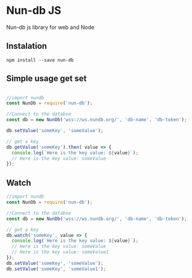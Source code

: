 # Nun-db JS

Nun-db js library for web and Node

## Instalation

```
npm install --save nun-db

```


## Simple usage get set

```javascript

//import nundb
const NunDb = require('nun-db');

//Connect to the databse
const db = new NunDb('wss://ws.nundb.org/', 'db-name', 'db-token');

db.setValue('someKey', 'someValue');

// get a key
db.getValue('someKey').then( value => {
  console.log(`Here is the key value: ${value}`);
  // Here is the key value: someValue
});

```




##  Watch


```javascript
//import nundb
const NunDb = require('nun-db');

//Connect to the databse
const db = new NunDb('wss://ws.nundb.org/', 'db-name', 'db-token');

// get a key
db.watch('someKey', value => {
  console.log(`Here is the key value: ${value}`);
  // Here is the key value: someValue
  // Here is the key value: someValue1
});
db.setValue('someKey', 'someValue');
db.setValue('someKey', 'someValue1');

```


